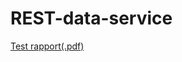 # REST-data-service
[Test rapport(.pdf)](https://www.dropbox.com/s/3ldzuiuvkafpssq/IAC%20REST%20Test%20rapport.pdf?dl=0)
